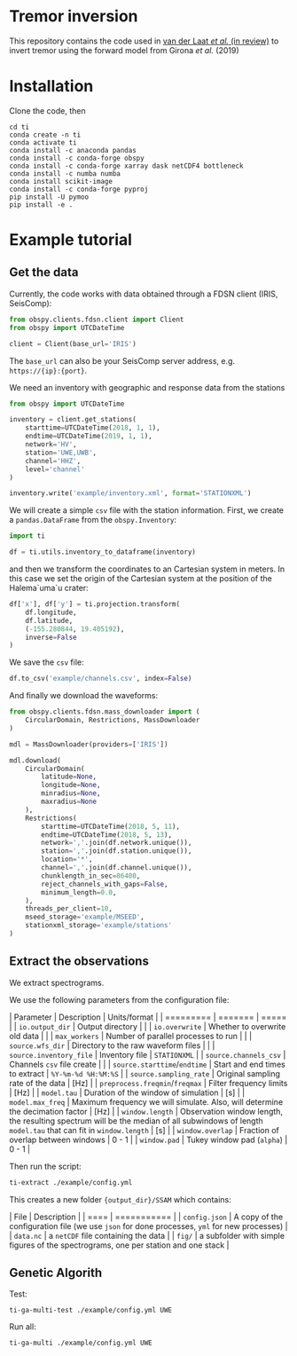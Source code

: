 # Tremor inversion 

This repository contains the code used in [van der Laat *et al.* (in review)]() to invert tremor using the forward model from Girona *et al.* (2019) 

# Installation

Clone the code, then

    cd ti
    conda create -n ti
    conda activate ti
    conda install -c anaconda pandas
    conda install -c conda-forge obspy
    conda install -c conda-forge xarray dask netCDF4 bottleneck
    conda install -c numba numba
    conda install scikit-image
    conda install -c conda-forge pyproj
    pip install -U pymoo
    pip install -e .

# Example tutorial

## Get the data

Currently, the code works with data obtained through a FDSN client (IRIS, SeisComp):


```python
from obspy.clients.fdsn.client import Client
from obspy import UTCDateTime

client = Client(base_url='IRIS')

```

The `base_url` can also be your SeisComp server address, e.g. `https://{ip}:{port}`.

We need an inventory with geographic and response data from the stations

```python
from obspy import UTCDateTime

inventory = client.get_stations(
    starttime=UTCDateTime(2018, 1, 1),
    endtime=UTCDateTime(2019, 1, 1),
    network='HV',
    station='UWE,UWB',
    channel='HHZ',
    level='channel'
)

inventory.write('example/inventory.xml', format='STATIONXML')
```

We will create a simple `csv` file with the station information. First, we create a `pandas.DataFrame` from the `obspy.Inventory`:

```python
import ti

df = ti.utils.inventory_to_dataframe(inventory)
```

and then we transform the coordinates to an Cartesian system in meters. In this case we set the origin of the Cartesian system at the position of the Halema\`uma\`u crater:

```python
df['x'], df['y'] = ti.projection.transform(
    df.longitude,
    df.latitude,
    (-155.280844, 19.405192),
    inverse=False
)
```

We save the `csv` file:

```python
df.to_csv('example/channels.csv', index=False)
```

And finally we download the waveforms:


```python
from obspy.clients.fdsn.mass_downloader import (
    CircularDomain, Restrictions, MassDownloader
)

mdl = MassDownloader(providers=['IRIS'])

mdl.download(
    CircularDomain(
        latitude=None,
        longitude=None,
        minradius=None,
        maxradius=None
    ),
    Restrictions(
        starttime=UTCDateTime(2018, 5, 11),
        endtime=UTCDateTime(2018, 5, 13),
        network=','.join(df.network.unique()),
        station=','.join(df.station.unique()),
        location='*',
        channel=','.join(df.channel.unique()),
        chunklength_in_sec=86400,
        reject_channels_with_gaps=False,
        minimum_length=0.0,
    ),
    threads_per_client=10,
    mseed_storage='example/MSEED',
    stationxml_storage='example/stations'
)
```

## Extract the observations

We extract spectrograms.

We use the following parameters from the configuration file:

| Parameter | Description | Units/format |
| ========= | ======= | ===== |
| `io.output_dir` | Output directory | |
| `io.overwrite` | Whether to overwrite old data | |
| `max_workers` | Number of parallel processes to run | |
| `source.wfs_dir` | Directory to the raw waveform files | |
| `source.inventory_file` | Inventory file | `STATIONXML` |
| `source.channels_csv` | Channels `csv` file create | |
| `source.starttime`/`endtime` | Start and end times to extract | `%Y-%m-%d %H:%M:%S` |
| `source.sampling_rate` | Original sampling rate of the data | [Hz] |
| `preprocess.freqmin`/`freqmax` | Filter frequency limits | [Hz] |
| `model.tau` | Duration of the window of simulation | [s] |
| `model.max_freq` | Maximum frequency we will simulate. Also, will determine the decimation factor | [Hz] |
| `window.length` | Observation window length, the resulting spectrum will be the median of all subwindows of length `model.tau` that can fit in `window.length` | [s] |
| `window.overlap` | Fraction of overlap between windows | 0 - 1 |
| `window.pad` | Tukey window pad (`alpha`) | 0 - 1 |


Then run the script:

```bash
ti-extract ./example/config.yml
```

This creates a new folder `{output_dir}/SSAM` which contains:


| File | Description |
| ==== | =========== |
| `config.json` | A copy of the configuration file (we use `json` for done processes, `yml` for new processes) |
| `data.nc` | a `netCDF` file containing the data |
| `fig/` | a subfolder with simple figures of the spectrograms, one per station and one stack |


## Genetic Algorith

Test:

    ti-ga-multi-test ./example/config.yml UWE

Run all:

    ti-ga-multi ./example/config.yml UWE
